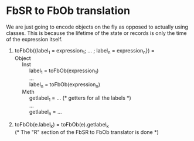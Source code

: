 # FbSR to FbOb translation
We are just going to encode objects on the fly as opposed to actually using classes. This is because the lifetime of the state or records is only the time of the expression itself.

1. toFbOb({label<sub>1</sub> = expression<sub>1</sub>; ... ; label<sub>n</sub> = expression<sub>n</sub>}) = <br/>
Object<br/>
&nbsp;&nbsp;&nbsp;&nbsp;&nbsp;Inst<br/>
&nbsp;&nbsp;&nbsp;&nbsp;&nbsp;&nbsp;&nbsp;&nbsp;&nbsp;&nbsp;label<sub>1</sub> = toFbOb(expression<sub>1</sub>)<br/>
&nbsp;&nbsp;&nbsp;&nbsp;&nbsp;&nbsp;&nbsp;&nbsp;&nbsp;&nbsp;...<br/>
&nbsp;&nbsp;&nbsp;&nbsp;&nbsp;&nbsp;&nbsp;&nbsp;&nbsp;&nbsp;label<sub>n</sub> = toFbOb(expression<sub>n</sub>)<br/>
&nbsp;&nbsp;&nbsp;&nbsp;&nbsp;Meth<br/>
&nbsp;&nbsp;&nbsp;&nbsp;&nbsp;&nbsp;&nbsp;&nbsp;&nbsp;&nbsp;getlabel<sub>1</sub> = ... (* getters for all the labels *) <br/>
&nbsp;&nbsp;&nbsp;&nbsp;&nbsp;&nbsp;&nbsp;&nbsp;&nbsp;&nbsp;...<br/>
&nbsp;&nbsp;&nbsp;&nbsp;&nbsp;&nbsp;&nbsp;&nbsp;&nbsp;&nbsp;getlabel<sub>n</sub> = ...<br/>

2. toFbOb(e.label<sub>k</sub>) = toFbOb(e).getlabel<sub>k</sub><br/>
(* The "R" section of the FbSR to FbOb translator is done *)